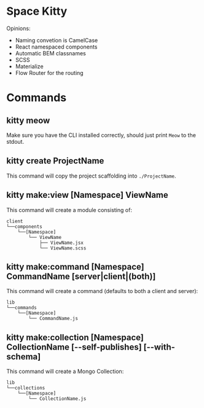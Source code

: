 Space Kitty
===========

Opinions:

* Naming convetion is CamelCase
* React namespaced components
* Automatic BEM classnames
* SCSS
* Materialize
* Flow Router for the routing

# Commands

## kitty meow

Make sure you have the CLI installed correctly, should just print `Meow` to the stdout.

## kitty create ProjectName

This command will copy the project scaffolding into `./ProjectName`.

## kitty make:view [Namespace] ViewName

This command will create a module consisting of:

```
client
└──components
    └──[Namespace]
        └── ViewName
            ├── ViewName.jsx
            └── ViewName.scss
```

## kitty make:command [Namespace] CommandName [server|client|(both)]

This command will create a command (defaults to both a client and server):

```
lib
└──commands
    └──[Namespace]
        └── CommandName.js
```

## kitty make:collection [Namespace] CollectionName [--self-publishes] [--with-schema]

This command will create a Mongo Collection:

```
lib
└──collections
    └──[Namespace]
        └── CollectionName.js
```
